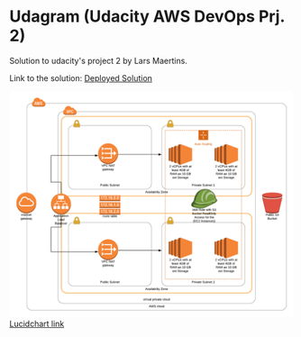 # Udagram (Udacity AWS DevOps Prj. 2)
Solution to udacity's project 2 by Lars Maertins.

Link to the solution: [Deployed Solution](http://udagr-webap-zwcqjps9hg23-481232267.us-west-2.elb.amazonaws.com)

![alt text](https://github.com/larsm6/udacity-aws-devops-prj2/blob/master/assets/Architecture.png "Lucidchart Udagram Architecture")
[Lucidchart link](https://app.lucidchart.com/invitations/accept/d9f62676-1cbd-4539-9acc-7d839de0a569)